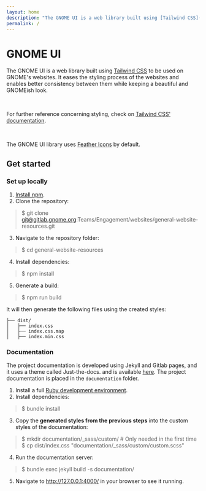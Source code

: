 ```yaml
---
layout: home
description: "The GNOME UI is a web library built using [Tailwind CSS](https://tailwindcss.com/) to be used on GNOME's websites. It eases the styling process of the websites and enables better consistency between them, while maintaining a GNOMEish look."
permalink: /
---
```

# GNOME UI
The GNOME UI is a web library built using [Tailwind CSS](https://tailwindcss.com/) to be used on GNOME's websites. It eases the styling process of the websites and enables better consistency between them while keeping a beautiful and GNOMEish look.

<br>

For further reference concerning styling, check on [Tailwind CSS' documentation](https://tailwindcss.com/).

<br>

The GNOME UI library uses [Feather Icons](https://feathericons.com/) by default.

## Get started
### Set up locally

1. [Install npm](https://www.npmjs.com/get-npm).
2. Clone the repository:
> $ git clone git@gitlab.gnome.org:Teams/Engagement/websites/general-website-resources.git
3. Navigate to the repository folder:
> $ cd general-website-resources
4. Install dependencies:
> $ npm install
5. Generate a build:
> $ npm run build

It will then generate the following files using the created styles:
```
├── dist/
│   ├── index.css
│   ├── index.css.map
│   ├── index.min.css
```

### Documentation
The project documentation is developed using Jekyll and Gitlab pages, and it uses a theme called Just-the-docs. and is available [here](https://teams.pages.gitlab.gnome.org/Engagement/websites/general-website-resources/). The project documentation is placed in the `documentation` folder.

1. Install a full [Ruby development environment](https://jekyllrb.com/docs/installation/).
2. Install dependencies:
> $ bundle install
3. Copy the **generated styles from the previous steps** into the custom styles of the documentation:
> $ mkdir documentation/_sass/custom/ # Only needed in the first time
> $ cp dist/index.css "documentation/_sass/custom/custom.scss"
4. Run the documentation server:
> $ bundle exec jekyll build -s documentation/
5. Navigate to http://127.0.0.1:4000/ in your browser to see it running.